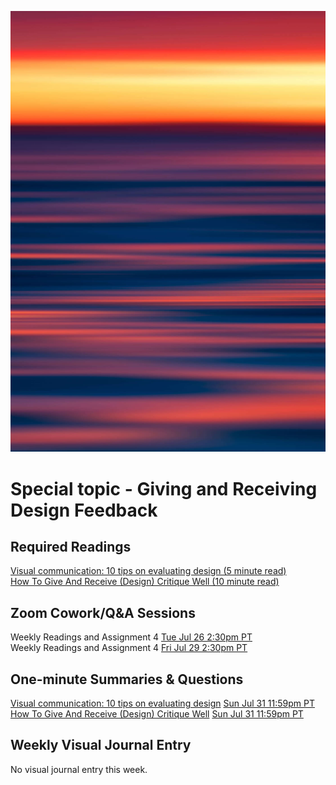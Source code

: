 ![Abstract Image](images/dave-hoefler-vl2uAIdBWJ8-unsplash.jpg ':class=banner-image')

# Special topic - Giving and Receiving Design Feedback

## Required Readings  
[Visual communication: 10 tips on evaluating design (5 minute read)](https://alumni.sae.edu/2016/02/26/visual-communication-10-tips-on-evaluating-design/)  
[How To Give And Receive (Design) Critique Well (10 minute read)](https://blog.prototypr.io/how-to-give-and-receive-design-critique-well-20a2639f79f1)  

## Zoom Cowork/Q&A Sessions
Weekly Readings and Assignment 4 <span class='badge'> [Tue Jul 26 2:30pm PT](https://www.timeanddate.com/worldclock/fixedtime.html?msg=CMPT-363+Zoom+Cowork+and+Q%26A&iso=20220729T1430&p1=256&am=50)</span>  
Weekly Readings and Assignment 4 <span class='badge'> [Fri Jul 29 2:30pm PT](https://www.timeanddate.com/worldclock/fixedtime.html?msg=CMPT-363+Zoom+Cowork+and+Q%26A&iso=20220729T1430&p1=256&am=50)</span>  

## One-minute Summaries & Questions
[Visual communication: 10 tips on evaluating design](https://canvas.sfu.ca/courses/69678/assignments/751319) <span class='badge'> [Sun Jul 31 11:59pm PT](https://www.timeanddate.com/worldclock/fixedtime.html?msg=One-minute+Summaries+for+Week+12+Due+Date&iso=20220630T235900&p1=256)</span>  
[How To Give And Receive (Design) Critique Well](https://canvas.sfu.ca/courses/69678/assignments/751329) <span class='badge'> [Sun Jul 31 11:59pm PT](https://www.timeanddate.com/worldclock/fixedtime.html?msg=One-minute+Summaries+for+Week+12+Due+Date&iso=20220630T235900&p1=256)</span>  

## Weekly Visual Journal Entry

No visual journal entry this week.
